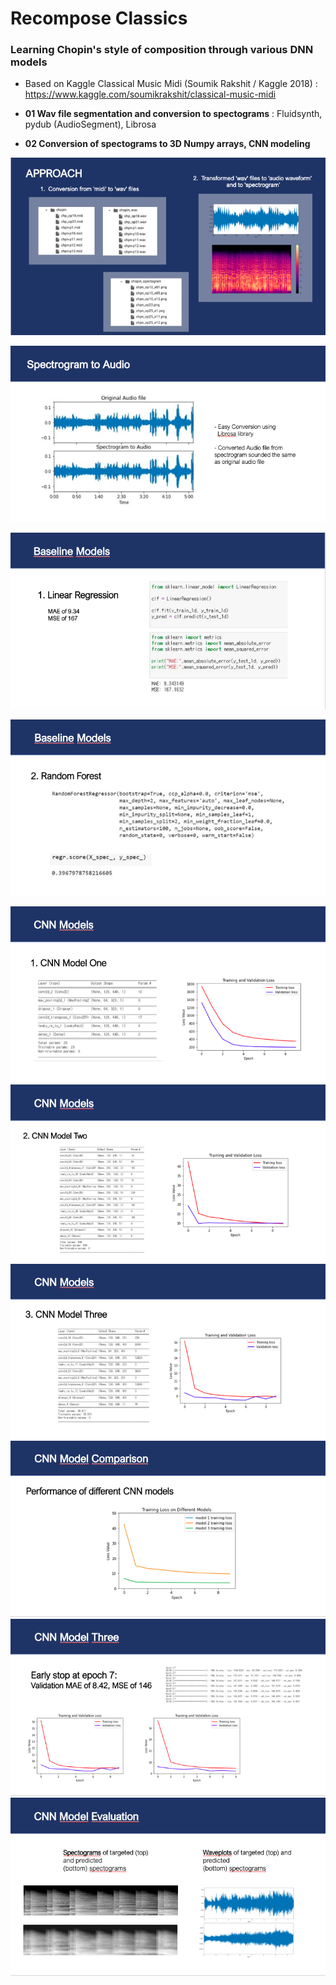 # Recompose Classics

### Learning Chopin's style of composition through various DNN models

- Based on Kaggle Classical Music Midi (Soumik Rakshit / Kaggle 2018) : https://www.kaggle.com/soumikrakshit/classical-music-midi

- **01 Wav file segmentation and conversion to spectograms** : Fluidsynth, pydub (AudioSegment), Librosa
- **02 Conversion of spectograms to 3D Numpy arrays, CNN modeling**


![Alt text](https://github.com/doguma/RecomposeChopin/blob/main/cnn_screenshots/slide1.png?raw=true)

![Alt text](https://github.com/doguma/RecomposeChopin/blob/main/cnn_screenshots/slide2.png?raw=true)

![Alt text](https://github.com/doguma/RecomposeChopin/blob/main/cnn_screenshots/slide3.png?raw=true)

![Alt text](https://github.com/doguma/RecomposeChopin/blob/main/cnn_screenshots/slide4.png?raw=true)

![Alt text](https://github.com/doguma/RecomposeChopin/blob/main/cnn_screenshots/slide5.png?raw=true)
![Alt text](https://github.com/doguma/RecomposeChopin/blob/main/cnn_screenshots/slide6.png?raw=true)
![Alt text](https://github.com/doguma/RecomposeChopin/blob/main/cnn_screenshots/slide7.png?raw=true)
![Alt text](https://github.com/doguma/RecomposeChopin/blob/main/cnn_screenshots/slide8.png?raw=true)
![Alt text](https://github.com/doguma/RecomposeChopin/blob/main/cnn_screenshots/slide9.png?raw=true)
![Alt text](https://github.com/doguma/RecomposeChopin/blob/main/cnn_screenshots/slide10.png?raw=true)


